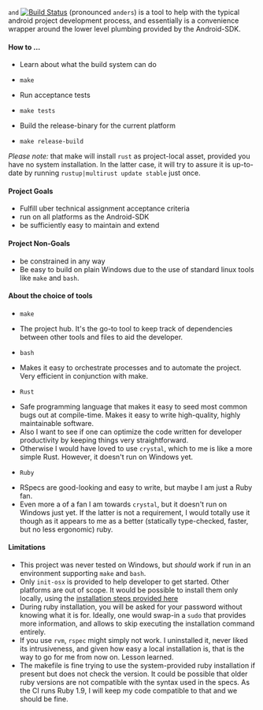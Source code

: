 `and` [![Build Status](https://travis-ci.org/Byron/and-rs.svg?branch=master)](https://travis-ci.org/Byron/and-rs) (pronounced `anders`) is a tool to help with the typical android project development process, and essentially is a convenience wrapper around the lower level plumbing provided by the Android-SDK.

#### How to ...

* Learn about what the build system can do
 + `make`
* Run acceptance tests
 + `make tests`
* Build the release-binary for the current platform
 + `make release-build`

*Please note:* that make will install `rust` as project-local asset, provided you have no system installation. In the latter case, it will try to assure it is up-to-date by running `rustup|multirust update stable` just once.

#### Project Goals
* Fulfill uber technical assignment acceptance criteria
* run on all platforms as the Android-SDK
* be sufficiently easy to maintain and extend

#### Project Non-Goals
* be constrained in any way
* Be easy to build on plain Windows due to the use of standard linux tools like `make` and `bash`.

#### About the choice of tools
* `make`
 + The project hub. It's the go-to tool to keep track of dependencies between other tools and files to aid the developer.
* `bash`
 + Makes it easy to orchestrate processes and to automate the project. Very efficient in conjunction with make.
* `Rust`
 + Safe programming language that makes it easy to seed most common bugs out at compile-time. Makes it easy to write high-quality, highly maintainable software.
 + Also I want to see if one can optimize the code written for developer productivity by keeping things very straightforward.
 + Otherwise I would have loved to use `crystal`, which to me is like a more simple Rust. However, it doesn't run on Windows yet.
* `Ruby`
 + RSpecs are good-looking and easy to write, but maybe I am just a Ruby fan.
 + Even more a of a fan I am towards `crystal`, but it doesn't run on Windows just yet. If the latter is not a requirement, I would totally use it though as it
   appears to me as a better (statically type-checked, faster, but no less ergonomic) ruby.
 
#### Limitations
 * This project was never tested on Windows, but _should_ work if run in an environment supporting `make` and `bash`.
 * Only `init-osx` is provided to help developer to get started. Other platforms are out of scope. It would be possible to install them only locally, using the [installation steps provided here][manual-android-platform-tools]
 * During ruby installation, you will be asked for your password without knowing what it is for. Ideally, one would swap-in a `sudo` that provides more information, and allows to skip executing the installation command entirely.
 * If you use `rvm`, `rspec` might simply not work. I uninstalled it, never liked its intrusiveness, and given how easy a local installation is, that is the way to go for me from now on. Lesson learned.
 * The makefile is fine trying to use the system-provided ruby installation if present but does not check the version. It could be possible that older ruby versions are not compatible with the syntax used in the specs. As the CI runs Ruby 1.9, I will keep my code compatible to that and we should be fine.
   
[manual-android-platform-tools]: http://stackoverflow.com/questions/31374085/installing-adb-on-mac-os-x